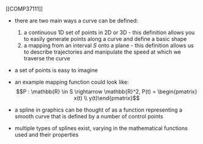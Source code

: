 [[COMP37111]]

- there are two main ways a curve can be defined:
	1. a continuous 1D set of points in 2D or 3D - this definition allows you to easily generate points along a curve and define a basic shape
	2. a mapping from an interval $S$ onto a plane - this definition allows us to describe trajectories and manipulate the speed at which we traverse the curve

- a set of points is easy to imagine

- an example mapping function could look like:
$$P : \mathbb{R} \in S \rightarrow \mathbb{R}^2, P(t) = \begin{pmatrix} x(t) \\ y(t)\end{pmatrix}$$

- a spline in graphics can be thought of as a function representing a smooth curve that is defined by a number of control points
- multiple types of splines exist, varying in the mathematical functions used and their properties 